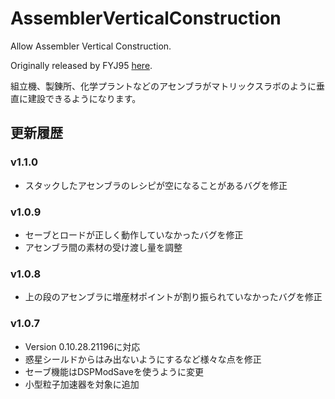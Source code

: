 # AssemblerVerticalConstruction
Allow Assembler Vertical Construction.

Originally released by FYJ95 [here](https://dsp.thunderstore.io/package/57a103a40a4d4d7f/AssemblerVerticalConstruction/).

組立機、製錬所、化学プラントなどのアセンブラがマトリックスラボのように垂直に建設できるようになります。

## 更新履歴

### v1.1.0
- スタックしたアセンブラのレシピが空になることがあるバグを修正

### v1.0.9
- セーブとロードが正しく動作していなかったバグを修正
- アセンブラ間の素材の受け渡し量を調整

### v1.0.8
- 上の段のアセンブラに増産材ポイントが割り振られていなかったバグを修正

### v1.0.7
- Version 0.10.28.21196に対応
- 惑星シールドからはみ出ないようにするなど様々な点を修正
- セーブ機能はDSPModSaveを使うように変更
- 小型粒子加速器を対象に追加